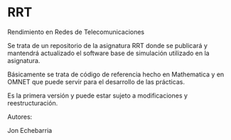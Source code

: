 # RRT
Rendimiento en Redes de Telecomunicaciones

Se trata de un repositorio de la asignatura RRT donde se publicará y mantendrá actualizado el software base de simulación utilizado en la asignatura.

Básicamente se trata de código de referencia hecho en Mathematica y en OMNET que puede servir para el desarrollo de las prácticas.

Es la primera versión y puede estar sujeto a modificaciones y reestructuración.

Autores:

Jon Echebarria
